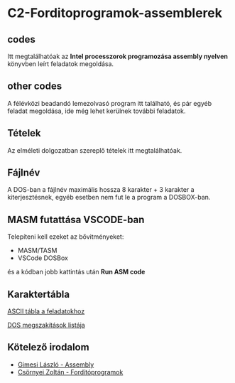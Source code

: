 # C2-Forditoprogramok-assemblerek

## codes
Itt megtalálhatóak az **Intel processzorok programozása 
assembly nyelven** könyvben leírt feladatok megoldása.

## other codes
A félévközi beadandó lemezolvasó program itt található, és pár egyéb feladat megoldása, ide még lehet kerülnek további feladatok.

## Tételek
Az elméleti dolgozatban szereplő tételek itt megtalálhatóak.

## Fájlnév
A DOS-ban a fájlnév maximális hossza 8 karakter + 3 karakter a kiterjesztésnek, egyéb esetben nem fut le a program a DOSBOX-ban.

## MASM futattása VSCODE-ban
Telepíteni kell ezeket az bővitményeket:
- MASM/TASM
- VSCode DOSBox

és a kódban jobb kattintás után **Run ASM code**

## Karaktertábla
[ASCII tábla a feladatokhoz](https://www.asciitable.com/)

[DOS megszakítások listája](http://www2.ift.ulaval.ca/~marchand/ift17583/dosints.pdf)

## Kötelező irodalom
- [Gimesi László - Assembly](https://mek.oszk.hu/14700/14702/14702.pdf)
- [Csörnyei Zoltán - Fordítóprogramok](https://cloudflare-ipfs.com/ipfs/bafykbzaced7s6cbflhnpw64am5m67hcer7b2fzdcol54qgbtamupk2to55bf4?filename=Cs%C3%B6rnyei%20Zolt%C3%A1n%20-%20Ford%C3%ADt%C3%B3programok-Typotex%20%282006%29.pdf)